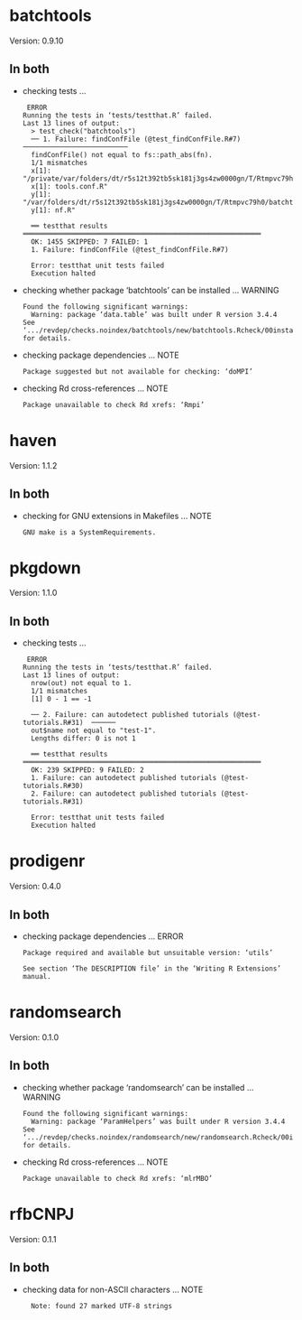 # batchtools

Version: 0.9.10

## In both

*   checking tests ...
    ```
     ERROR
    Running the tests in ‘tests/testthat.R’ failed.
    Last 13 lines of output:
      > test_check("batchtools")
      ── 1. Failure: findConfFile (@test_findConfFile.R#7)  ──────────────────────────
      findConfFile() not equal to fs::path_abs(fn).
      1/1 mismatches
      x[1]: "/private/var/folders/dt/r5s12t392tb5sk181j3gs4zw0000gn/T/Rtmpvc79h0/batch
      x[1]: tools.conf.R"
      y[1]: "/var/folders/dt/r5s12t392tb5sk181j3gs4zw0000gn/T/Rtmpvc79h0/batchtools.co
      y[1]: nf.R"
      
      ══ testthat results  ═══════════════════════════════════════════════════════════
      OK: 1455 SKIPPED: 7 FAILED: 1
      1. Failure: findConfFile (@test_findConfFile.R#7) 
      
      Error: testthat unit tests failed
      Execution halted
    ```

*   checking whether package ‘batchtools’ can be installed ... WARNING
    ```
    Found the following significant warnings:
      Warning: package ‘data.table’ was built under R version 3.4.4
    See ‘.../revdep/checks.noindex/batchtools/new/batchtools.Rcheck/00install.out’ for details.
    ```

*   checking package dependencies ... NOTE
    ```
    Package suggested but not available for checking: ‘doMPI’
    ```

*   checking Rd cross-references ... NOTE
    ```
    Package unavailable to check Rd xrefs: ‘Rmpi’
    ```

# haven

Version: 1.1.2

## In both

*   checking for GNU extensions in Makefiles ... NOTE
    ```
    GNU make is a SystemRequirements.
    ```

# pkgdown

Version: 1.1.0

## In both

*   checking tests ...
    ```
     ERROR
    Running the tests in ‘tests/testthat.R’ failed.
    Last 13 lines of output:
      nrow(out) not equal to 1.
      1/1 mismatches
      [1] 0 - 1 == -1
      
      ── 2. Failure: can autodetect published tutorials (@test-tutorials.R#31)  ──────
      out$name not equal to "test-1".
      Lengths differ: 0 is not 1
      
      ══ testthat results  ═══════════════════════════════════════════════════════════
      OK: 239 SKIPPED: 9 FAILED: 2
      1. Failure: can autodetect published tutorials (@test-tutorials.R#30) 
      2. Failure: can autodetect published tutorials (@test-tutorials.R#31) 
      
      Error: testthat unit tests failed
      Execution halted
    ```

# prodigenr

Version: 0.4.0

## In both

*   checking package dependencies ... ERROR
    ```
    Package required and available but unsuitable version: ‘utils’
    
    See section ‘The DESCRIPTION file’ in the ‘Writing R Extensions’
    manual.
    ```

# randomsearch

Version: 0.1.0

## In both

*   checking whether package ‘randomsearch’ can be installed ... WARNING
    ```
    Found the following significant warnings:
      Warning: package ‘ParamHelpers’ was built under R version 3.4.4
    See ‘.../revdep/checks.noindex/randomsearch/new/randomsearch.Rcheck/00install.out’ for details.
    ```

*   checking Rd cross-references ... NOTE
    ```
    Package unavailable to check Rd xrefs: ‘mlrMBO’
    ```

# rfbCNPJ

Version: 0.1.1

## In both

*   checking data for non-ASCII characters ... NOTE
    ```
      Note: found 27 marked UTF-8 strings
    ```

